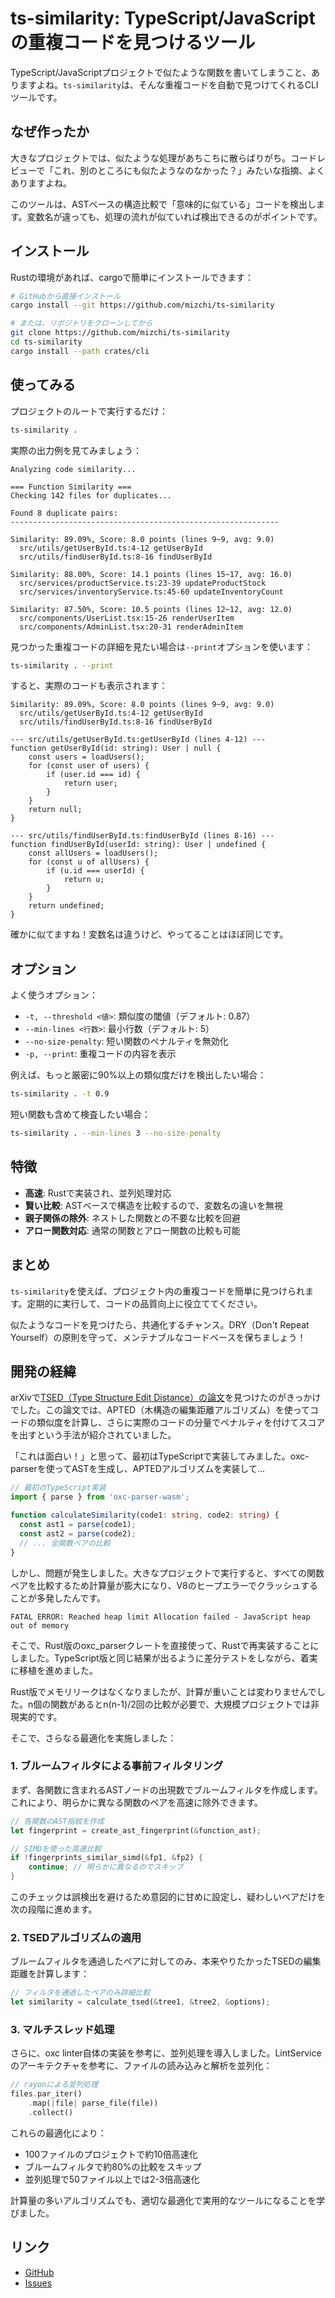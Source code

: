 # ts-similarity: TypeScript/JavaScriptの重複コードを見つけるツール

TypeScript/JavaScriptプロジェクトで似たような関数を書いてしまうこと、ありますよね。`ts-similarity`は、そんな重複コードを自動で見つけてくれるCLIツールです。

## なぜ作ったか

大きなプロジェクトでは、似たような処理があちこちに散らばりがち。コードレビューで「これ、別のところにも似たようなのなかった？」みたいな指摘、よくありますよね。

このツールは、ASTベースの構造比較で「意味的に似ている」コードを検出します。変数名が違っても、処理の流れが似ていれば検出できるのがポイントです。


## インストール

Rustの環境があれば、cargoで簡単にインストールできます：

```bash
# GitHubから直接インストール
cargo install --git https://github.com/mizchi/ts-similarity

# または、リポジトリをクローンしてから
git clone https://github.com/mizchi/ts-similarity
cd ts-similarity
cargo install --path crates/cli
```

## 使ってみる

プロジェクトのルートで実行するだけ：

```bash
ts-similarity .
```

実際の出力例を見てみましょう：

```
Analyzing code similarity...

=== Function Similarity ===
Checking 142 files for duplicates...

Found 8 duplicate pairs:
------------------------------------------------------------

Similarity: 89.09%, Score: 8.0 points (lines 9~9, avg: 9.0)
  src/utils/getUserById.ts:4-12 getUserById
  src/utils/findUserById.ts:8-16 findUserById

Similarity: 88.00%, Score: 14.1 points (lines 15~17, avg: 16.0)
  src/services/productService.ts:23-39 updateProductStock
  src/services/inventoryService.ts:45-60 updateInventoryCount

Similarity: 87.50%, Score: 10.5 points (lines 12~12, avg: 12.0)
  src/components/UserList.tsx:15-26 renderUserItem
  src/components/AdminList.tsx:20-31 renderAdminItem
```

見つかった重複コードの詳細を見たい場合は`--print`オプションを使います：

```bash
ts-similarity . --print
```

すると、実際のコードも表示されます：

```
Similarity: 89.09%, Score: 8.0 points (lines 9~9, avg: 9.0)
  src/utils/getUserById.ts:4-12 getUserById
  src/utils/findUserById.ts:8-16 findUserById

--- src/utils/getUserById.ts:getUserById (lines 4-12) ---
function getUserById(id: string): User | null {
    const users = loadUsers();
    for (const user of users) {
        if (user.id === id) {
            return user;
        }
    }
    return null;
}

--- src/utils/findUserById.ts:findUserById (lines 8-16) ---
function findUserById(userId: string): User | undefined {
    const allUsers = loadUsers();
    for (const u of allUsers) {
        if (u.id === userId) {
            return u;
        }
    }
    return undefined;
}
```

確かに似てますね！変数名は違うけど、やってることはほぼ同じです。

## オプション

よく使うオプション：

- `-t, --threshold <値>`: 類似度の閾値（デフォルト: 0.87）
- `--min-lines <行数>`: 最小行数（デフォルト: 5）
- `--no-size-penalty`: 短い関数のペナルティを無効化
- `-p, --print`: 重複コードの内容を表示

例えば、もっと厳密に90%以上の類似度だけを検出したい場合：

```bash
ts-similarity . -t 0.9
```

短い関数も含めて検査したい場合：

```bash
ts-similarity . --min-lines 3 --no-size-penalty
```

## 特徴

- **高速**: Rustで実装され、並列処理対応
- **賢い比較**: ASTベースで構造を比較するので、変数名の違いを無視
- **親子関係の除外**: ネストした関数との不要な比較を回避
- **アロー関数対応**: 通常の関数とアロー関数の比較も可能

## まとめ

`ts-similarity`を使えば、プロジェクト内の重複コードを簡単に見つけられます。定期的に実行して、コードの品質向上に役立ててください。

似たようなコードを見つけたら、共通化するチャンス。DRY（Don't Repeat Yourself）の原則を守って、メンテナブルなコードベースを保ちましょう！

## 開発の経緯

arXivで[TSED（Type Structure Edit Distance）の論文](https://arxiv.org/abs/2103.16765)を見つけたのがきっかけでした。この論文では、APTED（木構造の編集距離アルゴリズム）を使ってコードの類似度を計算し、さらに実際のコードの分量でペナルティを付けてスコアを出すという手法が紹介されていました。

「これは面白い！」と思って、最初はTypeScriptで実装してみました。oxc-parserを使ってASTを生成し、APTEDアルゴリズムを実装して...

```typescript
// 最初のTypeScript実装
import { parse } from 'oxc-parser-wasm';

function calculateSimilarity(code1: string, code2: string) {
  const ast1 = parse(code1);
  const ast2 = parse(code2);
  // ... 全関数ペアの比較
}
```

しかし、問題が発生しました。大きなプロジェクトで実行すると、すべての関数ペアを比較するため計算量が膨大になり、V8のヒープエラーでクラッシュすることが多発したんです。

```
FATAL ERROR: Reached heap limit Allocation failed - JavaScript heap out of memory
```

そこで、Rust版のoxc_parserクレートを直接使って、Rustで再実装することにしました。TypeScript版と同じ結果が出るように差分テストをしながら、着実に移植を進めました。

Rust版でメモリリークはなくなりましたが、計算が重いことは変わりませんでした。n個の関数があるとn(n-1)/2回の比較が必要で、大規模プロジェクトでは非現実的です。

そこで、さらなる最適化を実施しました：

### 1. ブルームフィルタによる事前フィルタリング

まず、各関数に含まれるASTノードの出現数でブルームフィルタを作成します。これにより、明らかに異なる関数のペアを高速に除外できます。

```rust
// 各関数のAST指紋を作成
let fingerprint = create_ast_fingerprint(&function_ast);

// SIMDを使った高速比較
if !fingerprints_similar_simd(&fp1, &fp2) {
    continue; // 明らかに異なるのでスキップ
}
```

このチェックは誤検出を避けるため意図的に甘めに設定し、疑わしいペアだけを次の段階に進めます。

### 2. TSEDアルゴリズムの適用

ブルームフィルタを通過したペアに対してのみ、本来やりたかったTSEDの編集距離を計算します：

```rust
// フィルタを通過したペアのみ詳細比較
let similarity = calculate_tsed(&tree1, &tree2, &options);
```

### 3. マルチスレッド処理

さらに、oxc linter自体の実装を参考に、並列処理を導入しました。LintServiceのアーキテクチャを参考に、ファイルの読み込みと解析を並列化：

```rust
// rayonによる並列処理
files.par_iter()
    .map(|file| parse_file(file))
    .collect()
```

これらの最適化により：
- 100ファイルのプロジェクトで約10倍高速化
- ブルームフィルタで約80%の比較をスキップ
- 並列処理で50ファイル以上では2-3倍高速化

計算量の多いアルゴリズムでも、適切な最適化で実用的なツールになることを学びました。

## リンク

- [GitHub](https://github.com/mizchi/ts-similarity)
- [Issues](https://github.com/mizchi/ts-similarity/issues)